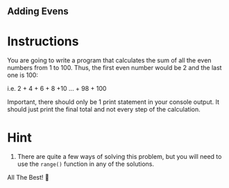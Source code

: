 ## Adding Evens

# Instructions

You are going to write a program that calculates the sum of all the even numbers from 1 to 100. Thus, the first even number would be 2 and the last one is 100:

i.e. 2 + 4 + 6 + 8 +10 ... + 98 + 100

Important, there should only be 1 print statement in your console output. It should just print the final total and not every step of the calculation.

# Hint

1. There are quite a few ways of solving this problem, but you will need to use the `range()` function in any of the solutions.

All The Best! 🤜
